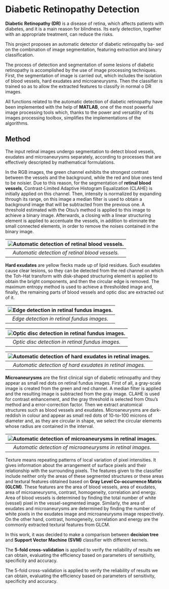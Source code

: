 # Diabetic Retinopathy Detection

**Diabetic Retinopathy (DR)** is a disease of retina, which affects patients with diabetes, and it is a main reason for blindness. Its early detection, together with an appropriate treatment, can reduce the risks. 

This project proposes an automatic detector of diabetic retinopathy ba-
sed on the combination of image segmentation, featuring extraction and
binary classification.

The process of detection and segmentation of some lesions of diabetic retinopathy is accomplished by the use of image processing techniques. First, the segmentation of image is carried out, which includes the isolation of blood vessels, hard exudates and microaneurysms. Then the classifier is trained so as to allow the extracted features to classify in normal o DR images.

All functions related to the automatic detection of diabetic retinopathy have been implemented with the help of **MATLAB**, one of the most powerful image processing tools which, thanks to the power and versatility of its images processing toolbox, simplifies the implementations of the algorithms.

## Method

The input retinal images undergo segmentation to detect blood vessels, exudates and microaneurysms separately, according to processes that are effectively descripted by mathematical formulations. 

In the RGB images, the green channel exhibits the strongest contrast between the vessels and the background, while the red and blue ones tend to be noisier. Due to this reason, for the segmentation of **retinal blood vessels**, Contrast-Limited Adaptive Histogram Equalization (CLAHE) is initially applied on this channel. Then, intensity is normalized by expanding through its range, on this image a median filter is used to obtain a background image that will be subtracted from the previous one. A threshold estimated with the Otsu’s method is applied to this image to achieve a binary image. Afterwards, a closing with a linear structuring element is applied to accentuate the vessels, in addition to eliminate the small connected elements, in order to remove the noises contained in the binary image.

| ![Automatic detection of retinal blood vessels.](https://github.com/MarAl15/DiabeticRetinopathyDetection/blob/master/images/blood_vessels.png) |
|:--:|
| *Automatic detection of retinal blood vessels.* |

**Hard exudates** are yellow flecks made up of lipid residues. Such exudates cause clear lesions, so they can be detected from the red channel on which the Toh-Hat transform with disk-shaped structuring element is applied to obtain the bright components, and then the circular edge is removed. The maximum entropy method is used to achieve a thresholded image and, finally, the remaining parts of blood vessels and optic disc are extracted out of it.

| ![Edge detection in retinal fundus images.](https://github.com/MarAl15/DiabeticRetinopathyDetection/blob/master/images/circular_edge.png) |
|:--:|
| *Edge detection in retinal fundus images.* |

| ![Optic disc detection in retinal fundus images.](https://github.com/MarAl15/DiabeticRetinopathyDetection/blob/master/images/optic_disc.png) |
|:--:|
| *Optic disc detection in retinal fundus images.* |

| ![Automatic detection of hard exudates in retinal images.](https://github.com/MarAl15/DiabeticRetinopathyDetection/blob/master/images/hard_exudates.png) |
|:--:|
| *Automatic detection of hard exudates in retinal images.* |

**Microaneurysms** are the first clinical sign of diabetic retinopathy and they appear as small red dots on retinal fundus images. First of all, a gray-scale image is created from the green and red channel. A median filter is applied and the resulting image is subtracted from the gray image. CLAHE is used for contrast enhancement, and the gray threshold is selected from Otsu’s method and a error-correction factor. Then we extract anatomical structures such as blood vessels and exudates. Microaneurysms are dark-reddish in colour and appear as small red dots of 10-to-100 microns of diameter and, as they are circular in shape, we select the circular elements whose radius are contained in the interval.

| ![Automatic detection of microaneurysms in retinal images.](https://github.com/MarAl15/DiabeticRetinopathyDetection/blob/master/images/microaneurysms.png) |
|:--:|
| *Automatic detection of microaneurysms in retinal images.* |

Texture means repeating patterns of local variation of pixel intensities. It gives information about the arrangement of surface pixels and their relationship with the surrounding pixels. The features given to the classifier include neither only the areas of these segmented structures or these areas and textural features obtained based on **Gray Level Co-occurrence Matrix (GLCM)**. These features are the area of blood vessels, area of exudates, area of microaneurysms, contrast, homogeneity, correlation and energy. 
Area of blood vessels is determined by finding the total number of white (vessel) pixel in the vessel-segmented image. Similarly, the area of exudates and microaneurysms are determined by finding the number of white pixels in the exudates image and microaneurysms image respectively. On the other hand, contrast, homogeneity, correlation and energy are the commonly extracted textural features from GLCM.

In this work, it was decided to make a comparison between **decision tree** and **Support Vector Machine (SVM)** classifier with different kernels.

The **5-fold cross-validation** is applied to verify the reliability of results we can obtain, evaluating the efficiency based on parameters of sensitivity, specificity and accuracy.

The 5-fold cross-validation is applied to verify the reliability of results we can obtain, evaluating the efficiency based on parameters of sensitivity, specificity and accuracy.
